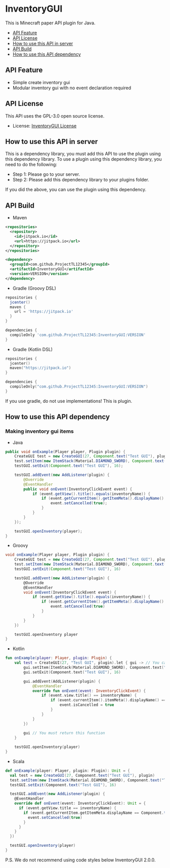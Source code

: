 # InventoryGUI
This is Minecraft paper API plugin for Java.

* [API Feature](https://github.com/ProjectTL12345/InventoryGUI#api-feature)
* [API License](https://github.com/ProjectTL12345/InventoryGUI#api-license)
* [How to use this API in server](https://github.com/ProjectTL12345/InventoryGUI#how-to-use-this-api-in-server)
* [API Build](https://github.com/ProjectTL12345/InventoryGUI#api-build)
* [How to use this API dependency](https://github.com/ProjectTL12345/InventoryGUI#how-to-use-this-api-dependency)

## API Feature
* Simple create inventory gui
* Modular inventory gui with no event declaration required

## API License
This API uses the GPL-3.0 open source license.
* License: [InventoryGUI License](https://github.com/ProjectTL12345/InventoryGUI/blob/master/LICENSE)

## How to use this API in server
This is a dependency library, you must add this API to use the plugin using this dependency library.
To use a plugin using this dependency library, you need to do the following:

* Step 1: Please go to your server.
* Step 2: Please add this dependency library to your plugins folder.

If you did the above, you can use the plugin using this dependency.

## API Build

* Maven
```XML
<repositories>
  <repository>
    <id>jitpack.io</id>
    <url>https://jitpack.io</url>
  </repository>
</repositories>

<dependency>
  <groupId>com.github.ProjectTL12345</groupId>
  <artifactId>InventoryGUI</artifactId>
  <version>VERSION</version>
</dependency>
```

* Gradle (Groovy DSL)
```groovy
repositories {
  jcenter()
  maven {
    url = 'https://jitpack.io'
  }
}

dependencies {
  compileOnly 'com.github.ProjectTL12345:InventoryGUI:VERSION'
}
```

* Gradle (Kotlin DSL)
```kotlin
repositories {
  jcenter()
  maven("https://jitpack.io")
}

dependencies {
  compileOnly("com.github.ProjectTL12345:InventoryGUI:VERSION")
}
```
If you use gradle, do not use implementations! This is plugin.

## How to use this API dependency
### Making inventory gui items

* Java
```Java
public void onExample(Player player, Plugin plugin) {
    CreateGUI test = new CreateGUI(27, Component.text("Test GUI"), plugin);
    test.setItem(new ItemStack(Material.DIAMOND_SWORD), Component.text("Test_Item"), 1);
    testGUI.setExit(Component.text("Test GUI"), 16);

    testGUI.addEvent(new AddListener(plugin) {
        @Override 
        @EventHandler 
        public void onEvent(InventoryClickEvent event) {
            if (event.getView().title().equals(inventoryName)) {
                if (event.getCurrentItem().getItemMeta().displayName().equals(Component.text("Test_Item"))) {
                    event.setCancelled(true);
                }
            }
        }
    });

    testGUI.openInventory(player);
}
```

* Groovy
```Groovy
void onExample(Player player, Plugin plugin) {
    CreateGUI test = new CreateGUI(27, Component.text("Test GUI"), plugin)
    test.setItem(new ItemStack(Material.DIAMOND_SWORD), Component.text("Test_Item"), 1)
    testGUI.setExit(Component.text("Test GUI"), 16)

    testGUI.addEvent(new AddListener(plugin) {
        @Override
        @EventHandler
        void onEvent(InventoryClickEvent event) {
            if (event.getView().title().equals(inventoryName)) {
                if (event.getCurrentItem().getItemMeta().displayName().equals(Component.text("Test_Item"))) {
                    event.setCancelled(true)
                }
            }
        }
    })

    testGUI.openInventory player
}
```

* Kotlin
```Kotlin
fun onExample(player: Player, plugin: Plugin) {
    val test = CreateGUI(27, "Test GUI", plugin).let { gui -> // You can define another variable
        gui.setItem(ItemStack(Material.DIAMOND_SWORD), Component.text("Test_Item"), 1)
        gui.setExit(Component.text("Test GUI"), 16)

        gui.addEvent(AddListener(plugin) {
            @EventHandler
            override fun onEvent(event: InventoryClickEvent) {
                if (event.view.title() == inventoryName) {
                    if (event.currentItem().itemMeta().displayName() == Component.text("Test_Item")) {
                        event.isCancelled = true
                    }
                }
            }
        })
        
        gui // You must return this function
    }

    testGUI.openInventory(player)
}
```

* Scala
```Scala
def onExample(player: Player, plugin: Plugin): Unit = {
  val test = new CreateGUI(27, Component.text("Test GUI"), plugin)
  test.setItem(new ItemStack(Material.DIAMOND_SWORD), Component.text("Test_Item"), 1)
  testGUI.setExit(Component.text("Test GUI"), 16)

  testGUI.addEvent(new AddListener(plugin) {
    @EventHandler
    override def onEvent(event: InventoryClickEvent): Unit = {
      if (event.getView.title == inventoryName) {
        if (event.getCurrentItem.getItemMeta.displayName == Component.text("Test_Item")) {
          event.setCancelled(true)
        }
      }
    }
  })

  testGUI.openInventory(player)
}
```
P.S. We do not recommend using code styles below InventoryGUI 2.0.0.